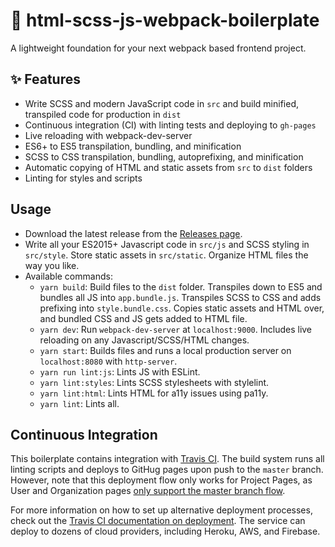 # 🚀 html-scss-js-webpack-boilerplate

A lightweight foundation for your next webpack based frontend project.

## ✨ Features

- Write SCSS and modern JavaScript code in `src` and build minified, transpiled code for production in `dist`
- Continuous integration (CI) with linting tests and deploying to `gh-pages`
- Live reloading with webpack-dev-server
- ES6+ to ES5 transpilation, bundling, and minification
- SCSS to CSS transpilation, bundling, autoprefixing, and minification
- Automatic copying of HTML and static assets from `src` to `dist` folders
- Linting for styles and scripts

##  Usage

- Download the latest release from the [Releases page](https://github.com/tientran0019/html-scss-js-webpack-boilerplate/releases).
- Write all your ES2015+ Javascript code in `src/js` and SCSS styling in `src/style`. Store static assets in `src/static`. Organize HTML files the way you like.
- Available commands:
  - `yarn build`: Build files to the `dist` folder. Transpiles down to ES5 and bundles all JS into `app.bundle.js`. Transpiles SCSS to CSS and adds prefixing into `style.bundle.css`. Copies static assets and HTML over, and bundled CSS and JS gets added to HTML file.
  - `yarn dev`: Run `webpack-dev-server` at `localhost:9000`. Includes live reloading on any Javascript/SCSS/HTML changes.
  - `yarn start`: Builds files and runs a local production server on `localhost:8080` with `http-server`.
  - `yarn run lint:js`: Lints JS with ESLint.
  - `yarn lint:styles`: Lints SCSS stylesheets with stylelint.
  - `yarn lint:html`: Lints HTML for a11y issues using pa11y.
  - `yarn lint`: Lints all.

##  Continuous Integration

This boilerplate contains integration with [Travis CI](https://travis-ci.org/). The build system runs all linting scripts and deploys to GitHug pages upon push to the `master` branch. However, note that this deployment flow only works for Project Pages, as User and Organization pages [only support the master branch flow](https://help.github.com/articles/user-organization-and-project-pages/).

For more information on how to set up alternative deployment processes, check out the [Travis CI documentation on deployment](https://docs.travis-ci.com/user/deployment). The service can deploy to dozens of cloud providers, including Heroku, AWS, and Firebase.
